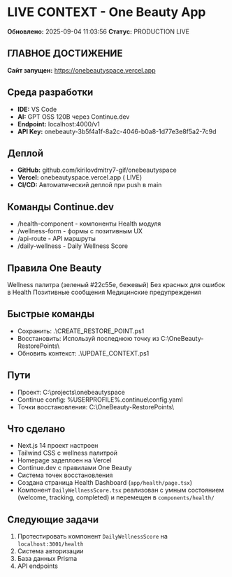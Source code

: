 ﻿# LIVE CONTEXT - One Beauty App

**Обновлено:** 2025-09-04 11:03:56
**Статус:** PRODUCTION LIVE

## ГЛАВНОЕ ДОСТИЖЕНИЕ

**Сайт запущен:** https://onebeautyspace.vercel.app

## Среда разработки

- **IDE:** VS Code
- **AI:** GPT OSS 120B через Continue.dev
- **Endpoint:** localhost:4000/v1
- **API Key:** onebeauty-3b5f4a1f-8a2c-4046-b0a8-1d77e3e8f5a2-7c9d

## Деплой

- **GitHub:** github.com/kirilovdmitry7-gif/onebeautyspace
- **Vercel:** onebeautyspace.vercel.app ( LIVE)
- **CI/CD:** Автоматический деплой при push в main

## Команды Continue.dev

- /health-component - компоненты Health модуля
- /wellness-form - формы с позитивным UX
- /api-route - API маршруты
- /daily-wellness - Daily Wellness Score

## Правила One Beauty

Wellness палитра (зеленый #22c55e, бежевый)
Без красных для ошибок в Health
Позитивные сообщения
Медицинские предупреждения

## Быстрые команды

- Сохранить: .\CREATE_RESTORE_POINT.ps1
- Восстановить: Используй последнюю точку из C:\OneBeauty-RestorePoints\
- Обновить контекст: .\UPDATE_CONTEXT.ps1

## Пути

- Проект: C:\projects\onebeautyspace
- Continue config: %USERPROFILE%\.continue\config.yaml
- Точки восстановления: C:\OneBeauty-RestorePoints\

## Что сделано

- Next.js 14 проект настроен
- Tailwind CSS с wellness палитрой
- Homepage задеплоен на Vercel
- Continue.dev с правилами One Beauty
- Система точек восстановления
- Создана страница Health Dashboard (`app/health/page.tsx`)
- Компонент `DailyWellnessScore.tsx` реализован с умным состоянием (welcome, tracking, completed) и перемещен в `components/health/`

## Следующие задачи

1. Протестировать компонент `DailyWellnessScore` на `localhost:3001/health`
2. Система авторизации
3. База данных Prisma
4. API endpoints
